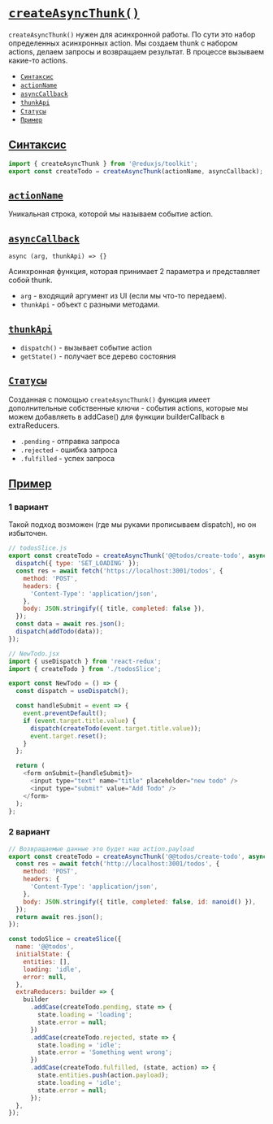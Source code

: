 # [`createAsyncThunk()`](../index.md)

`createAsyncThunk()` нужен для асинхронной работы. По сути это набор определенных асинхронных action. Мы создаем thunk c набором actions, делаем запросы и возвращаем результат. В процессе вызываем какие-то actions.

- [`Синтаксис`](#cинтаксис)
- [`actionName`](#actionname)
- [`asyncCallback`](#asynccallback)
- [`thunkApi`](#thunkapi)
- [`Cтатусы`](#статусы)
- [`Пример`](#пример)

## [Cинтаксис](#createasyncthunk)

```js
import { createAsyncThunk } from '@reduxjs/toolkit';
export const createTodo = createAsyncThunk(actionName, asyncCallback);
```

## [`actionName`](#createasyncthunk)

Уникальная строка, которой мы называем событие action.

## [`asyncCallback`](#createasyncthunk)

`async (arg, thunkApi) => {}`

Асинхронная функция, которая принимает 2 параметра и представляет собой thunk.

- `arg` - входящий аргумент из UI (если мы что-то передаем).
- `thunkApi` - объект с разными методами.

## [`thunkApi`](#createasyncthunk)

- `dispatch()` - вызывает событие action
- `getState()` - получает все дерево состояния

## [`Cтатусы`](#createasyncthunk)

Созданная с помощью `createAsyncThunk()` функция имеет дополнительные собственные ключи - события actions, которые мы можем добавляеть в addCase() для функции builderCallback в extraReducers.

- `.pending` - отправка запроса
- `.rejected` - ошибка запроса
- `.fulfilled` - успех запроса

## [Пример](#createasyncthunk)

### 1 вариант

Такой подход возможен (где мы руками прописываем dispatch), но он избыточен.

```js
// todosSlice.js
export const createTodo = createAsyncThunk('@@todos/create-todo', async (title, { dispatch }) => {
  dispatch({ type: 'SET_LOADING' });
  const res = await fetch('https://localhost:3001/todos', {
    method: 'POST',
    headers: {
      'Content-Type': 'application/json',
    },
    body: JSON.stringify({ title, completed: false }),
  });
  const data = await res.json();
  dispatch(addTodo(data));
});

// NewTodo.jsx
import { useDispatch } from 'react-redux';
import { createTodo } from './todosSlice';

export const NewTodo = () => {
  const dispatch = useDispatch();

  const handleSubmit = event => {
    event.preventDefault();
    if (event.target.title.value) {
      dispatch(createTodo(event.target.title.value));
      event.target.reset();
    }
  };

  return (
    <form onSubmit={handleSubmit}>
      <input type="text" name="title" placeholder="new todo" />
      <input type="submit" value="Add Todo" />
    </form>
  );
};
```

### 2 вариант

```js
// Возвращаемые данные это будет наш action.payload
export const createTodo = createAsyncThunk('@@todos/create-todo', async title => {
  const res = await fetch('http://localhost:3001/todos', {
    method: 'POST',
    headers: {
      'Content-Type': 'application/json',
    },
    body: JSON.stringify({ title, completed: false, id: nanoid() }),
  });
  return await res.json();
});

const todoSlice = createSlice({
  name: '@@todos',
  initialState: {
    entities: [],
    loading: 'idle',
    error: null,
  },
  extraReducers: builder => {
    builder
      .addCase(createTodo.pending, state => {
        state.loading = 'loading';
        state.error = null;
      })
      .addCase(createTodo.rejected, state => {
        state.loading = 'idle';
        state.error = 'Something went wrong';
      })
      .addCase(createTodo.fulfilled, (state, action) => {
        state.entities.push(action.payload);
        state.loading = 'idle';
        state.error = null;
      });
  },
});
```
